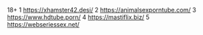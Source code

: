 


18+
1 https://xhamster42.desi/
2 https://animalsexporntube.com/
3  https://www.hdtube.porn/
4 https://mastiflix.biz/
5 https://webseriessex.net/

